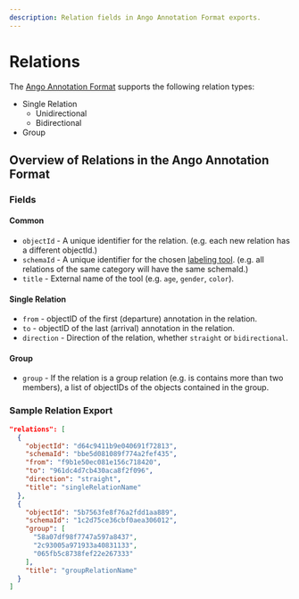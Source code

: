 ```yaml
---
description: Relation fields in Ango Annotation Format exports.
---
```


# Relations

The [Ango Annotation Format](./) supports the following relation types:

* Single Relation
  * Unidirectional
  * Bidirectional
* Group

## Overview of Relations in the Ango Annotation Format

### Fields

#### Common

* `objectId` - A unique identifier for the relation. (e.g. each new relation has a different objectId.)
* `schemaId` - A unique identifier for the chosen [labeling tool](../../labeling/labeling-tools/). (e.g. all relations of the same category will have the same schemaId.)
* `title` - External name of the tool (e.g. `age`, `gender`, `color`).

#### Single Relation

* `from` - objectID of the first (departure) annotation in the relation.
* `to` - objectID of the last (arrival) annotation in the relation.
* `direction` - Direction of the relation, whether `straight` or `bidirectional`.

#### Group

* `group` - If the relation is a group relation (e.g. is contains more than two members), a list of objectIDs of the objects contained in the group.

### Sample Relation Export

```json
"relations": [
  {
    "objectId": "d64c9411b9e040691f72813",
    "schemaId": "bbe5d081089f774a2fef435",
    "from": "f9b1e50ec081e156c718420",
    "to": "961dc4d7cb430aca8f2f096",
    "direction": "straight",
    "title": "singleRelationName"
  },
  {
    "objectId": "5b7563fe8f76a2fdd1aa889",
    "schemaId": "1c2d75ce36cbf0aea306012",
    "group": [
      "58a07df98f7747a597a8437",
      "2c93005a971933a40831133",
      "065fb5c8738fef22e267333"
    ],
    "title": "groupRelationName"
  }  
]
```

